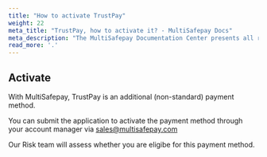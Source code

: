```yaml
---
title: "How to activate TrustPay"
weight: 22
meta_title: "TrustPay, how to activate it? - MultiSafepay Docs"
meta_description: "The MultiSafepay Documentation Center presents all relevant information about our Plugins and API. You can also find support pages for Payment Methods, Tools and General Questions as well as the contact details of our Support and Integration Teams."
read_more: '.'
---
```

## Activate
With MultiSafepay, TrustPay is an additional (non-standard) payment method. 

You can submit the application to activate the payment method through your account manager via <sales@multisafepay.com>

Our Risk team will assess whether you are eligibe for this payment method.
